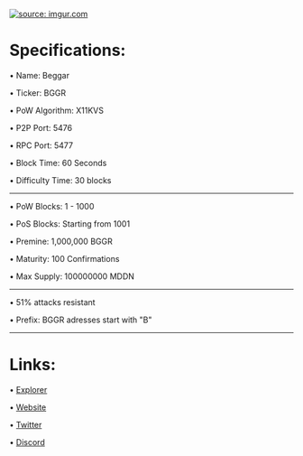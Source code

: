 <a href="https://imgur.com/9S2j5mk"><img src="https://i.imgur.com/9S2j5mk.png" title="source: imgur.com" /></a>




Specifications:
==================

• Name:             Beggar

• Ticker:           BGGR

• PoW Algorithm:    X11KVS

• P2P Port:         5476

• RPC Port:         5477

• Block Time:       60 Seconds

• Difficulty Time:  30 blocks

---

• PoW Blocks:       1 - 1000

• PoS Blocks:       Starting from 1001  

• Premine:          1,000,000 BGGR

• Maturity:         100 Confirmations  

• Max Supply:       100000000 MDDN

---

• 51% attacks resistant

• Prefix: BGGR adresses start with "B"  

---

Links:
==================

• [Explorer](https://explorer.beggar.foundation/)

• [Website](https://beggar.foundation/)

• [Twitter](https://twitter.com/BeggarcoinTeam)

• [Discord](https://discord.gg/v6bzCSfwKv)
